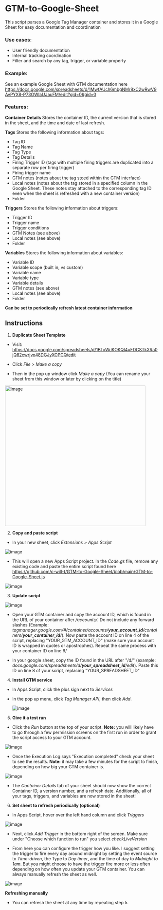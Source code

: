 # GTM-to-Google-Sheet
This script parses a Google Tag Manager container and stores it in a Google Sheet for easy documentation and coordination

### Use cases:
- User friendly documentation
- Internal tracking coordination
- Filter and search by any tag, trigger, or variable property

### Example:
See an example Google Sheet with GTM documentation here https://docs.google.com/spreadsheets/d/1MwfAUch6mbgNMr8xC2wRwV9AvPYX8-P73OWIaUJauFM/edit?gid=0#gid=0

### Features:
**Container Details**
Stores the container ID, the current version that is stored in the sheet, and the time and date of last refresh.

**Tags**
Stores the following information about tags:
- Tag ID
- Tag Name
- Tag Type
- Tag Details
- Firing Trigger ID (tags with multiple firing triggers are duplicated into a separate row per firing trigger)
- Firing trigger name
- GTM notes (notes about the tag stoed within the GTM interface)
- Local notes (notes about the tag stored in a specified column in the Google Sheet. These notes stay attached to the corresponding tag ID even when the sheet is refreshed with a new container version)
- Folder

**Triggers**
Stores the following information about triggers:
- Trigger ID
- Trigger name
- Trigger conditions
- GTM Notes (see above)
- Local notes (see above)
- Folder

**Variables**
Stores the following information about variables:
- Variable ID
- Variable scope (built in, vs custom)
- Variable name
- Variable type
- Variable details
- GTM notes (see above)
- Local notes (see above)
- Folder

**Can be set to periodically refresh latest container information**

## Instructions

1. **Duplicate Sheet Template**
- Visit: https://docs.google.com/spreadsheets/d/1BTxWdKOKQt4uFDCSTkXRa0jQ82cwrjvo48DGJyXOPCQ/edit

- Click _File > Make a copy_

- Then in the pop up window click _Make a copy_ (You can rename your sheet from this window or later by clicking on the title)

<img width="461" alt="image" src="https://github.com/user-attachments/assets/17bc7847-0ee5-4bec-8eff-20f7a3008e2c" />

2. **Copy and paste script**

- In your new sheet, click _Extensions > Apps Script_

![image](https://github.com/user-attachments/assets/ed31affe-01bb-423d-b6fb-6c4f842c99e9)

- This will open a new Apps Script project. In the _Code.gs_ file, remove any existing code and paste the entire script found here https://github.com/c-will-t/GTM-to-Google-Sheet/blob/main/GTM-to-Google-Sheet.js

![image](https://github.com/user-attachments/assets/7ff82814-a3cd-4265-81c6-3e586846f2c6)

3. **Update script**

![image](https://github.com/user-attachments/assets/2e3690e9-b1f4-4a64-934b-5e76fa51de19)


- Open your GTM container and copy the account ID, which is found in the URL of your container after _/accounts/_. Do not include any forward slashes (Example: _tagmanager.google.com/#/container/accounts/**your_account_id**/containers/**your_container_id**/_). Now paste the account ID on line 4 of the script, replacing "YOUR_GTM_ACCOUNT_ID" (make sure your account ID is wrapped in quotes or apostrophes). Repeat the same process with your container ID on line 6/

- In your google sheet, copy the ID found in the URL after "/d/" (example: _docs.google.com/spreadsheets/d/**your_spreadsheet_id**/edit_). Paste this ID on line 8 of your script, replacing "YOUR_SPREADSHEET_ID"

4. **Install GTM service**
   
- In Apps Script, click the plus sign next to _Services_

- In the pop up menu, click _Tag Manager API_, then click _Add_.

  ![image](https://github.com/user-attachments/assets/c3a54f44-52f7-40ba-900c-6f5cb77ff5d8)

5.  **Give it a test run**

- Click the _Run_ button at the top of your script. **Note:** you will likely have to go through a few permission screens on the first run in order to grant the script access to your GTM account.
  
![image](https://github.com/user-attachments/assets/379fe58a-bb7b-42e8-932f-65c4d6c4bac6)

- Once the Execution Log says "Execution completed" check your sheet to see the results. **Note:** it may take a few minutes for the script to finish, depending on how big your GTM container is.

![image](https://github.com/user-attachments/assets/12945012-4a25-4944-9357-47d05643602c)

- The _Container Details_ tab of your sheet should now show the correct Container ID, a version number, and a refresh date. Additionally, all of your tags, triggers, and variables are now stored in the sheet!

6. **Set sheet to refresh periodically (optional)**

- In Apps Script, hover over the left hand column and click _Triggers_

![image](https://github.com/user-attachments/assets/df11f55d-73ef-4616-af7e-4e0ee6a01697)

- Next, click _Add Trigger_ in the bottom right of the screen. Make sure under "Choose which function to run" you select _checkLiveVersion_

- From here you can configure the trigger how you like. I suggest setting the trigger to fire every day around midnight by setting the event source to _Time-driven_, the Type to _Day timer_, and the time of day to _Midnight to 1am_. But you might choose to have the trigger fire more or less often depending on how often you update your GTM container. You can always manually refresh the sheet as well.

![image](https://github.com/user-attachments/assets/a6d3b628-ee70-423b-ba6d-ca3200a7f77e)

**Refreshing manually**
- You can refresh the sheet at any time by repeating step 5.
 




